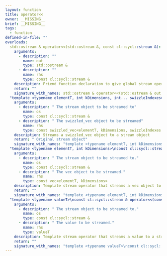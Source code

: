 ```yaml
---
layout: function
title: operator<<
owner: __MISSING__
brief: __MISSING__
tags:
  - function
defined-in-file: ""
overloads:
  std::ostream & operator<<(std::ostream &, const cl::sycl::stream &):
    arguments:
      - description: ""
        name: out
        type: std::ostream &
      - description: ""
        name: rhs
        type: const cl::sycl::stream &
    description: Friend function declaration to give global stream operator access to private members.
    return: ""
    signature_with_names: std::ostream & operator<<(std::ostream & out, const cl::sycl::stream & rhs)
  "template <typename elementT, int kDimensions, int... swizzleIndexes>\nconst cl::sycl::stream & operator<<(const cl::sycl::stream &, const swizzled_vec<elementT, kDimensions, swizzleIndexes...>)":
    arguments:
      - description: " The stream object to be streamed to"
        name: os
        type: const cl::sycl::stream &
      - description: " The swizzled_vec object to be streamed"
        name: rhs
        type: const swizzled_vec<elementT, kDimensions, swizzleIndexes...>
    description: Streams a swizzled_vec object to a stream object
    return: " Original stream object"
    signature_with_names: "template <typename elementT, int kDimensions, int... swizzleIndexes>\nconst cl::sycl::stream & operator<<(const cl::sycl::stream & os, const swizzled_vec<elementT, kDimensions, swizzleIndexes...> rhs)"
  "template <typename elementT, int kDimensions>\nconst cl::sycl::stream & operator<<(const cl::sycl::stream &, const vec<elementT, kDimensions>)":
    arguments:
      - description: " The stream object to be streamed to."
        name: os
        type: const cl::sycl::stream &
      - description: " The vec object to be streamed."
        name: rhs
        type: const vec<elementT, kDimensions>
    description: Template stream operator that streams a vec object to a stream object.
    return: ""
    signature_with_names: "template <typename elementT, int kDimensions>\nconst cl::sycl::stream & operator<<(const cl::sycl::stream & os, const vec<elementT, kDimensions> rhs)"
  "template <typename valueT>\nconst cl::sycl::stream & operator<<(const cl::sycl::stream &, valueT)":
    arguments:
      - description: " The stream object to be streamed to."
        name: os
        type: const cl::sycl::stream &
      - description: " The value to be streamed."
        name: rhs
        type: valueT
    description: Template stream operator that streams a value to a stream object.
    return: ""
    signature_with_names: "template <typename valueT>\nconst cl::sycl::stream & operator<<(const cl::sycl::stream & os, valueT rhs)"
---
```

